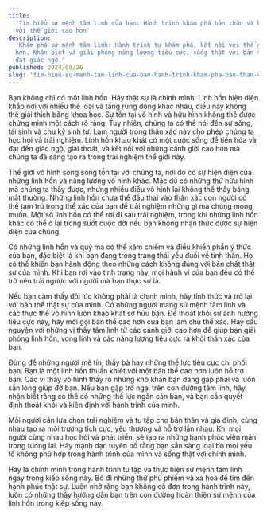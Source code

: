 ```yaml
---
title:
  'Tìm hiểu sứ mệnh tâm linh của bạn: Hành trình khám phá bản thân và kết nối
  với thế giới cao hơn'
description:
  'Khám phá sứ mệnh tâm linh: Hành trình tự khám phá, kết nối với thế giới cao
  hơn. Nhận biết và giải phóng năng lượng tiêu cực, sống thật với bản thân để
  đạt giác ngộ.'
published: 2024/08/26
slug: 'tim-hieu-su-menh-tam-linh-cua-ban-hanh-trinh-kham-pha-ban-than-va-ket-noi-voi-the-gioi-cao-hon'
---
```


Bạn không chỉ có một linh hồn. Hãy thật sự là chính mình. Linh hồn hiện diện
khắp nơi với nhiều thể loại và tầng rung động khác nhau, điều này không thể giải
thích bằng khoa học. Sự tồn tại vô hình và hữu hình không thể được chứng minh
một cách rõ ràng. Tuy nhiên, chúng ta có thể nói đến sự sống, tái sinh và chu kỳ
sinh tử. Làm người trong thân xác này cho phép chúng ta học hỏi và trải nghiệm.
Linh hồn khao khát có một cuộc sống để tiến hóa và đạt đến giác ngộ, giải thoát,
và kết nối với những cảnh giới cao hơn mà chúng ta đã sáng tạo ra trong trải
nghiệm thế giới này.

Thế giới vô hình song song tồn tại với chúng ta, nơi đó có sự hiện diện của
những linh hồn và năng lượng vô hình khác. Mặc dù có những thứ hữu hình mà chúng
ta thấy được, nhưng nhiều điều vô hình lại không thể thấy bằng mắt thường. Những
linh hồn chưa thể đầu thai vào thân xác con người có thể tạm trú trong thể xác
của bạn để trải nghiệm những gì mà chúng mong muốn. Một số linh hồn có thể rời
đi sau trải nghiệm, trong khi những linh hồn khác có thể ở lại trong suốt cuộc
đời nếu bạn không nhận thức được sự hiện diện của chúng.

Có những linh hồn và quỷ ma có thể xâm chiếm và điều khiển phần ý thức của bạn,
đặc biệt là khi bạn đang trong trạng thái yếu đuối về tinh thần. Họ có thể khiến
bạn hành động theo những cách không đúng với bản chất thật sự của mình. Khi bạn
rơi vào tình trạng này, mọi hành vi của bạn đều có thể trở nên trái ngược với
người mà bạn thực sự là.

Nếu bạn cảm thấy đôi lúc không phải là chính mình, hãy tỉnh thức và trở lại với
bản thể thật sự của mình. Có những người mang sứ mệnh tâm linh và các thực thể
vô hình luôn khao khát sở hữu bạn. Để thoát khỏi sự ảnh hưởng tiêu cực này, hãy
mời gọi bản thể cao hơn của bạn làm chủ thể xác. Hãy cầu nguyện với những vị
thầy tâm linh từ các cảnh giới cao hơn để giúp bạn giải phóng linh hồn, vong
linh và các năng lượng tiêu cực ra khỏi thân xác của bạn.

Đừng để những người mê tín, thầy bà hay những thế lực tiêu cực chi phối bạn. Bạn
là một linh hồn thuần khiết với một bản thể cao hơn luôn hỗ trợ bạn. Các vị thầy
vô hình thấy rõ những khó khăn bạn đang gặp phải và luôn sẵn lòng giúp đỡ bạn.
Nếu bạn gặp trở ngại trên con đường tâm linh, hãy nhận biết rằng có thể có những
thế lực ngăn cản bạn, và bạn cần quyết định thoát khỏi và kiên định với hành
trình của mình.

Mỗi người cần lựa chọn trải nghiệm và tu tập cho bản thân và gia đình, cùng nhau
tạo ra môi trường tích cực, yêu thương và hỗ trợ lẫn nhau. Khi mọi người cùng
nhau học hỏi và phát triển, sẽ tạo ra những hạnh phúc viên mãn trong tương lai.
Hãy mạnh dạn tuyên bố rằng bạn sẵn sàng loại bỏ mọi yếu tố không phù hợp trong
hành trình của mình và sống thật với chính mình.

Hãy là chính mình trong hành trình tu tập và thực hiện sứ mệnh tâm linh ngay
trong kiếp sống này. Bỏ đi những thứ phù phiếm và xa hoa để tìm đến hạnh phúc
thật sự. Luôn nhớ rằng bạn không cô đơn trong hành trình này, luôn có những thầy
hướng dẫn bạn trên con đường hoàn thiện sứ mệnh của linh hồn trong kiếp sống
này.

